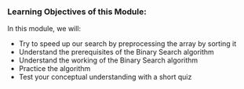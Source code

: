 ### Learning Objectives of this Module:

In this module, we will:

   - Try to speed up our search by preprocessing the array by sorting it
   - Understand the prerequisites of the Binary Search algorithm
   - Understand the working of the Binary Search algorithm
   - Practice the algorithm
   - Test your conceptual understanding with a short quiz


